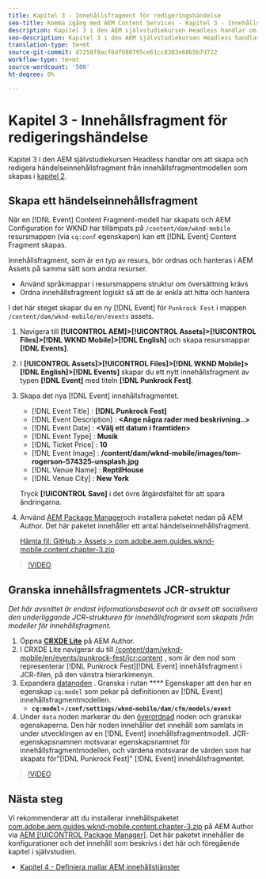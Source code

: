 ```yaml
---
title: Kapitel 3 - Innehållsfragment för redigeringshändelse
seo-title: Komma igång med AEM Content Services - Kapitel 3 - Innehållsfragment för redigeringshändelser
description: Kapitel 3 i den AEM självstudiekursen Headless handlar om att skapa och redigera händelseinnehållsfragment från innehållsfragmentmodellen som skapas i kapitel 2.
seo-description: Kapitel 3 i den AEM självstudiekursen Headless handlar om att skapa och redigera händelseinnehållsfragment från innehållsfragmentmodellen som skapas i kapitel 2.
translation-type: tm+mt
source-git-commit: d7258f8acf6df680795ce61cc8383e60b5b7d722
workflow-type: tm+mt
source-wordcount: '500'
ht-degree: 0%

---
```



# Kapitel 3 - Innehållsfragment för redigeringshändelse

Kapitel 3 i den AEM självstudiekursen Headless handlar om att skapa och redigera händelseinnehållsfragment från innehållsfragmentmodellen som skapas i [kapitel 2](./chapter-2.md).

## Skapa ett händelseinnehållsfragment

När en [!DNL Event] Content Fragment-modell har skapats och AEM Configuration for WKND har tillämpats på `/content/dam/wknd-mobile` resursmappen (via `cq:conf` egenskapen) kan ett [!DNL Event] Content Fragment skapas.

Innehållsfragment, som är en typ av resurs, bör ordnas och hanteras i AEM Assets på samma sätt som andra resurser.

* Använd språkmappar i resursmappens struktur om översättning krävs
* Ordna innehållsfragment logiskt så att de är enkla att hitta och hantera

I det här steget skapar du en ny [!DNL Event] för `Punkrock Fest` i mappen `/content/dam/wknd-mobile/en/events` assets.

1. Navigera till **[!UICONTROL AEM]>[!UICONTROL Assets]>[!UICONTROL Files]>[!DNL WKND Mobile]>[!DNL English]** och skapa resursmappar **[!DNL Events]**.
1. I **[!UICONTROL Assets]>[!UICONTROL Files]>[!DNL WKND Mobile]>[!DNL English]>[!DNL Events]** skapar du ett nytt innehållsfragment av typen **[!DNL Event]** med titeln **[!DNL Punkrock Fest]**.
1. Skapa det nya [!DNL Event] innehållsfragmentet.

   * [!DNL Event Title] : **[!DNL Punkrock Fest]**
   * [!DNL Event Description] : **&lt;Ange några rader med beskrivning..>**
   * [!DNL Event Date] : **&lt;Välj ett datum i framtiden>**
   * [!DNL Event Type] : **Musik**
   * [!DNL Ticket Price] : **10**
   * [!DNL Event Image] : **/content/dam/wknd-mobile/images/tom-rogerson-574325-unsplash.jpg**
   * [!DNL Venue Name] : **ReptilHouse**
   * [!DNL Venue City] : **New York**

   Tryck **[!UICONTROL Save]** i det övre åtgärdsfältet för att spara ändringarna.

1. Använd [AEM Package Manager](http://localhost:4502/crx/packmgr/index.jsp)och installera paketet nedan på AEM Author. Det här paketet innehåller ett antal händelseinnehållsfragment.

   [Hämta fil: GitHub > Assets > com.adobe.aem.guides.wknd-mobile.content.chapter-3.zip](https://github.com/adobe/aem-guides-wknd-mobile/releases/latest)

>[!VIDEO](https://video.tv.adobe.com/v/28338/?quality=12&learn=on)

## Granska innehållsfragmentets JCR-struktur

*Det här avsnittet är endast informationsbaserat och är avsett att socialisera den underliggande JCR-strukturen för innehållsfragment som skapats från modeller för innehållsfragment.*

1. Öppna **[CRXDE Lite](http://localhost:4502/crx/de/index.jsp)** på AEM Author.
1. I CRXDE Lite navigerar du till [/content/dam/wknd-mobile/en/events/punkrock-fest/jcr:content](http://localhost:4502/crx/de/index.jsp#/content/dam/wknd-mobile/en/events/punkrock-fest/jcr:content) , som är den nod som representerar [!DNL Punkrock Fest][!DNL Event] innehållsfragment i JCR-filen, på den vänstra hierarkimenyn.
1. Expandera [datanoden](http://localhost:4502/crx/de/index.jsp#/content/dam/wknd-mobile/en/events/punkrock-fest/jcr:content/data/master) .
Granska i rutan **** Egenskaper att den har en egenskap `cq:model` som pekar på definitionen av [!DNL Event] innehållsfragmentmodellen.
   * **`cq:model`**=**`/conf/settings/wknd-mobile/dam/cfm/models/event`**
1. Under `data` noden markerar du den [överordnad](http://localhost:4502/crx/de/index.jsp#/content/dam/wknd-mobile/en/events/punkrock-fest/jcr:content/data/master) noden och granskar egenskaperna. Den här noden innehåller det innehåll som samlats in under utvecklingen av en [!DNL Event] innehållsfragmentmodell. JCR-egenskapsnamnen motsvarar egenskapsnamnet för innehållsfragmentmodellen, och värdena motsvarar de värden som har skapats för&quot;[!DNL Punkrock Fest]&quot; [!DNL Event] innehållsfragmentet.

>[!VIDEO](https://video.tv.adobe.com/v/28356/?quality=12&learn=on)

## Nästa steg

Vi rekommenderar att du installerar innehållspaketet [com.adobe.aem.guides.wknd-mobile.content.chapter-3.zip](https://github.com/adobe/aem-guides-wknd-mobile/releases/latest) på AEM Author via [AEM [!UICONTROL Package Manager]](http://localhost:4502/crx/packmgr/index.jsp). Det här paketet innehåller de konfigurationer och det innehåll som beskrivs i det här och föregående kapitel i självstudien.

* [Kapitel 4 - Definiera mallar AEM innehållstjänster](./chapter-4.md)
